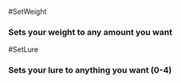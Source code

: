 #SetWeight

### Sets your weight to any amount you want

#SetLure

### Sets your lure to anything you want (0-4)
